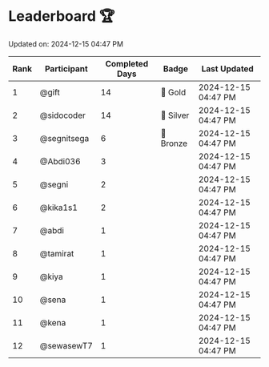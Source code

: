 # Leaderboard 🏆

Updated on: 2024-12-15 04:47 PM

| Rank | Participant       | Completed Days | Badge      | Last Updated         |
|------|-------------------|----------------|------------|----------------------|
| 1    | @gift             | 14             | 🏅 Gold     | 2024-12-15 04:47 PM |
| 2    | @sidocoder        | 14             | 🥈 Silver   | 2024-12-15 04:47 PM |
| 3    | @segnitsega       | 6              | 🥉 Bronze   | 2024-12-15 04:47 PM |
| 4    | @Abdi036          | 3              |            | 2024-12-15 04:47 PM |
| 5    | @segni            | 2              |            | 2024-12-15 04:47 PM |
| 6    | @kika1s1          | 2              |            | 2024-12-15 04:47 PM |
| 7    | @abdi             | 1              |            | 2024-12-15 04:47 PM |
| 8    | @tamirat          | 1              |            | 2024-12-15 04:47 PM |
| 9    | @kiya             | 1              |            | 2024-12-15 04:47 PM |
| 10   | @sena             | 1              |            | 2024-12-15 04:47 PM |
| 11   | @kena             | 1              |            | 2024-12-15 04:47 PM |
| 12   | @sewasewT7        | 1              |            | 2024-12-15 04:47 PM |
